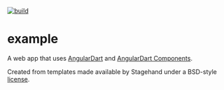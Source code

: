 [![build](https://github.com/felangel/bloc/workflows/build/badge.svg)](https://github.com/felangel/bloc/actions)

# example

A web app that uses [AngularDart](https://angulardart.dev/) and
[AngularDart Components](https://angulardart.dev/components).

Created from templates made available by Stagehand under a BSD-style
[license](https://github.com/dart-lang/stagehand/blob/master/LICENSE).
